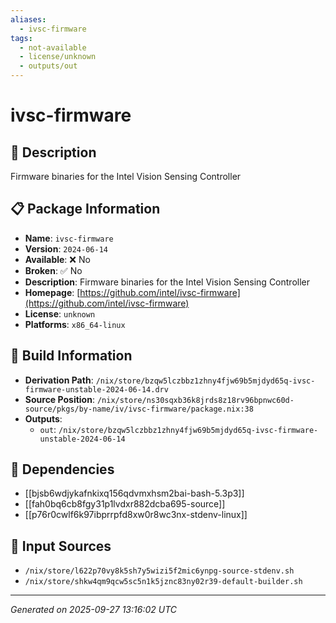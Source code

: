 ```yaml
---
aliases:
  - ivsc-firmware
tags:
  - not-available
  - license/unknown
  - outputs/out
---
```


# ivsc-firmware

## 📝 Description

Firmware binaries for the Intel Vision Sensing Controller

## 📋 Package Information

- **Name**: `ivsc-firmware`
- **Version**: `2024-06-14`
- **Available**: ❌ No
- **Broken**: ✅ No
- **Description**: Firmware binaries for the Intel Vision Sensing Controller
- **Homepage**: [https://github.com/intel/ivsc-firmware](https://github.com/intel/ivsc-firmware)
- **License**: `unknown`
- **Platforms**: `x86_64-linux`

## 🔧 Build Information

- **Derivation Path**: `/nix/store/bzqw5lczbbz1zhny4fjw69b5mjdyd65q-ivsc-firmware-unstable-2024-06-14.drv`
- **Source Position**: `/nix/store/ns30sqxb36k8jrds8z18rv96bpnwc60d-source/pkgs/by-name/iv/ivsc-firmware/package.nix:38`
- **Outputs**:
  - `out`:  `/nix/store/bzqw5lczbbz1zhny4fjw69b5mjdyd65q-ivsc-firmware-unstable-2024-06-14`

## 🔗 Dependencies

- [[bjsb6wdjykafnkixq156qdvmxhsm2bai-bash-5.3p3]]
- [[fah0bq6cb8fgy31p1lvdxr882dcba695-source]]
- [[p76r0cwlf6k97ibprrpfd8xw0r8wc3nx-stdenv-linux]]

## 📁 Input Sources

- `/nix/store/l622p70vy8k5sh7y5wizi5f2mic6ynpg-source-stdenv.sh`
- `/nix/store/shkw4qm9qcw5sc5n1k5jznc83ny02r39-default-builder.sh`

---
*Generated on 2025-09-27 13:16:02 UTC*
